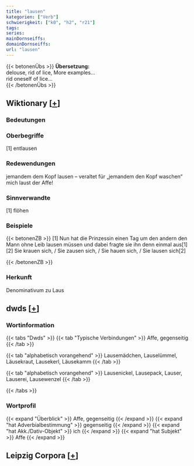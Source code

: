 ```yaml
---
title: "lausen"
kategorien: ["Verb"]
schwierigkeit: ["k0", "h2", "r21"]
tags:
series:
mainDornseiffs:
domainDornseiffs:
url: "lausen"
---
```


{{< betonenÜbs >}}
**Übersetzung:**  
delouse, rid of lice, More examples...  
rid oneself  of lice...  
{{< /betonenÜbs >}}

## Wiktionary [[+](https://de.wiktionary.org/wiki/lausen)]

### Bedeutungen

### Oberbegriffe
[1] entlausen  

### Redewendungen
jemandem dem Kopf lausen – veraltet für „jemandem den Kopf waschen“  
mich laust der Affe!  

### Sinnverwandte
[1] flöhen  

### Beispiele
{{< betonenZB >}}
[1] Nun hat die Prinzessin einen Tag um den andern den Mann ohne Leib lausen müssen und dabei fragte sie ihn denn einmal aus[1]  
[2] Sie krauen sich, / Sie zausen sich, / Sie hauen sich, / Sie lausen sich[2]  

{{< /betonenZB >}}
### Herkunft
Denominativum zu Laus  



## dwds [[+](https://www.dwds.de/wb/lausen)]

### Wortinformation
{{< tabs "Dwds" >}}
{{< tab "Typische Verbindungen" >}}
Affe, gegenseitig
{{< /tab >}}

{{< tab "alphabetisch vorangehend" >}}
Lausemädchen, Lauselümmel, Läusekraut, Lausekerl, Läusekamm
{{< /tab >}}

{{< tab "alphabetisch vorangehend" >}}
Lausenickel, Lausepack, Lauser, Lauserei, Lausewenzel
{{< /tab >}}

{{< /tabs >}}

### Wortprofil
{{< expand "Überblick" >}} Affe, gegenseitig {{< /expand >}}
{{< expand "hat Adverbialbestimmung" >}} gegenseitig {{< /expand >}}
{{< expand "hat Akk./Dativ-Objekt" >}} ich {{< /expand >}}
{{< expand "hat Subjekt" >}} Affe {{< /expand >}}

## Leipzig Corpora [[+](https://corpora.uni-leipzig.de/en/res?word=lausen&corpusId=deu_newscrawl-public_2018)]

